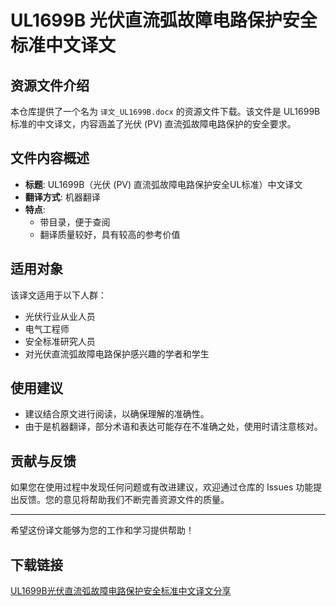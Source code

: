 # UL1699B 光伏直流弧故障电路保护安全标准中文译文

## 资源文件介绍

本仓库提供了一个名为 `译文_UL1699B.docx` 的资源文件下载。该文件是 UL1699B 标准的中文译文，内容涵盖了光伏 (PV) 直流弧故障电路保护的安全要求。

## 文件内容概述

- **标题**: UL1699B（光伏 (PV) 直流弧故障电路保护安全UL标准）中文译文
- **翻译方式**: 机器翻译
- **特点**: 
  - 带目录，便于查阅
  - 翻译质量较好，具有较高的参考价值

## 适用对象

该译文适用于以下人群：

- 光伏行业从业人员
- 电气工程师
- 安全标准研究人员
- 对光伏直流弧故障电路保护感兴趣的学者和学生

## 使用建议

- 建议结合原文进行阅读，以确保理解的准确性。
- 由于是机器翻译，部分术语和表达可能存在不准确之处，使用时请注意核对。

## 贡献与反馈

如果您在使用过程中发现任何问题或有改进建议，欢迎通过仓库的 Issues 功能提出反馈。您的意见将帮助我们不断完善资源文件的质量。

---

希望这份译文能够为您的工作和学习提供帮助！

## 下载链接

[UL1699B光伏直流弧故障电路保护安全标准中文译文分享](https://pan.quark.cn/s/814ccf0578fc)